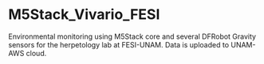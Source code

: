 # M5Stack_Vivario_FESI
Environmental monitoring using M5Stack core and several DFRobot Gravity sensors for the herpetology lab at FESI-UNAM. Data is uploaded to UNAM-AWS cloud.
